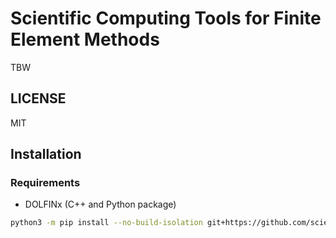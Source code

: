 # Scientific Computing Tools for Finite Element Methods

TBW

## LICENSE
MIT


## Installation

### Requirements
- DOLFINx (C++ and Python package)


```bash
python3 -m pip install --no-build-isolation git+https://github.com/scientificcomputing/scifem.git
```